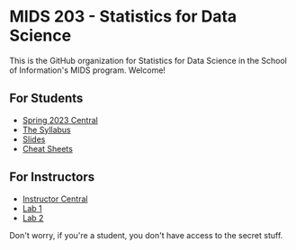 # MIDS 203 - Statistics for Data Science

This is the GitHub organization for Statistics for Data Science in the School of Information's MIDS program. Welcome! 

## For Students 

- [Spring 2023 Central](https://github.com/mids-w203/spring_23_central)
- [The Syllabus](https://mids-w203.github.io/syllabus/)
- [Slides](https://github.com/mids-w203/slides)
- [Cheat Sheets](https://github.com/mids-w203/cheat_sheets)

## For Instructors 

- [Instructor Central](https://github.com/mids-w203/instructor_central)
- [Lab 1](https://github.com/mids-w203/lab_1)
- [Lab 2](https://github.com/mids-w203/lab_2)

Don't worry, if you're a student, you don't have access to the secret stuff. 
